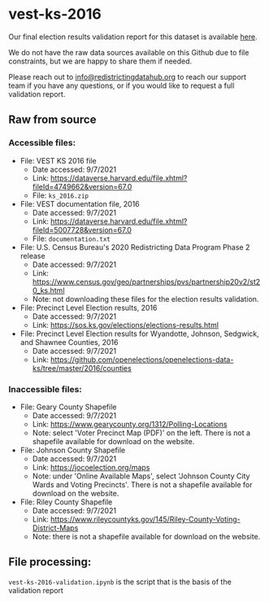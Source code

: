 # vest-ks-2016

Our final election results validation report for this dataset is available [here](https://redistrictingdatahub.org/dataset/vest-2016-kansas-precinct-and-election-results/).

We do not have the raw data sources available on this Github due to file constraints, but we are happy to share them if needed. 

Please reach out to info@redistrictingdatahub.org to reach our support team if you have any questions, or if you would like to request a full validation report. 

## Raw from source

### Accessible files:

- File: VEST KS 2016 file
   - Date accessed: 9/7/2021
   - Link: https://dataverse.harvard.edu/file.xhtml?fileId=4749662&version=67.0
   - File: `ks_2016.zip`
- File: VEST documentation file, 2016
   - Date accessed: 9/7/2021
   - Link: https://dataverse.harvard.edu/file.xhtml?fileId=5007728&version=67.0
   - File: `documentation.txt`
- File: U.S. Census Bureau's 2020 Redistricting Data Program Phase 2 release
  - Date accessed: 9/7/2021
  - Link: https://www.census.gov/geo/partnerships/pvs/partnership20v2/st20_ks.html
  - Note: not downloading these files for the election results validation. 
- File: Precinct Level Election results, 2016
  - Date accessed: 9/7/2021
  - Link: https://sos.ks.gov/elections/elections-results.html
- File: Precinct Level Election results for Wyandotte, Johnson, Sedgwick, and Shawnee Counties, 2016
  - Date accessed: 9/7/2021
  - Link: https://github.com/openelections/openelections-data-ks/tree/master/2016/counties


### Inaccessible files:
- File: Geary County Shapefile
  - Date accessed: 9/7/2021
  - Link: https://www.gearycounty.org/1312/Polling-Locations
  - Note: select 'Voter Precinct Map (PDF)' on the left. There is not a shapefile available for download on the website. 
- File: Johnson County Shapefile
  - Date accessed: 9/7/2021
  - Link: https://jocoelection.org/maps
  - Note: under 'Online Available Maps', select 'Johnson County City Wards and Voting Precincts'. There is not a shapefile available for download on the website. 
- File: Riley County Shapefile
  - Date accessed: 9/7/2021
  - Link: https://www.rileycountyks.gov/145/Riley-County-Voting-District-Maps
  - Note: there is not a shapefile available for download on the website. 


## File processing:

`vest-ks-2016-validation.ipynb` is the script that is the basis of the validation report
